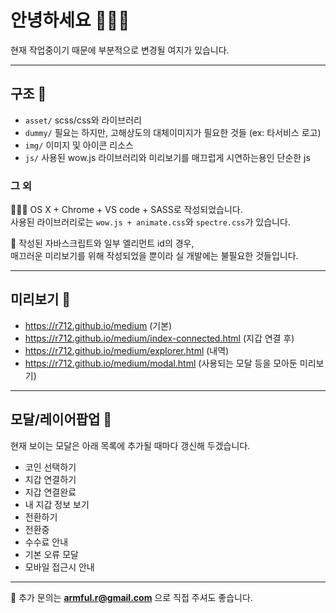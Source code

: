 # 안녕하세요 🙋🏻‍♂️
현재 작업중이기 때문에 부분적으로 변경될 여지가 있습니다.

-----

## 구조 👀
- `asset/` scss/css와 라이브러리
- `dummy/` 필요는 하지만, 고해상도의 대체이미지가 필요한 것들 (ex: 타서비스 로고)
- `img/` 이미지 및 아이콘 리소스
- `js/` 사용된 wow.js 라이브러리와 미리보기를 매끄럽게 시연하는용인 단순한 js

### 그 외
👩🏻‍💻 OS X + Chrome + VS code + SASS로 작성되었습니다.  
사용된 라이브러리로는 `wow.js + animate.css`와 `spectre.css`가 있습니다.

📌
작성된 자바스크립트와 일부 엘리먼트 id의 경우,  
매끄러운 미리보기를 위해 작성되었을 뿐이라 실 개발에는 불필요한 것들입니다.

-----

## 미리보기 🔗
- https://r712.github.io/medium (기본)
- https://r712.github.io/medium/index-connected.html (지갑 연결 후)
- https://r712.github.io/medium/explorer.html (내역)
- https://r712.github.io/medium/modal.html (사용되는 모달 등을 모아둔 미리보기)

-----

## 모달/레이어팝업 💬
현재 보이는 모달은 아래 목록에 추가될 때마다 갱신해 두겠습니다.

- 코인 선택하기
- 지갑 연결하기
- 지갑 연결완료
- 내 지갑 정보 보기
- 전환하기
- 전환중
- 수수료 안내
- 기본 오류 모달
- 모바일 접근시 안내

-----

📮
추가 문의는 **armful.r@gmail.com** 으로 직접 주셔도 좋습니다.
